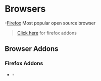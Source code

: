 # Browsers

-[Firefox](https://www.mozilla.org/en-US/firefox/new/) Most popular open source browser
> [Click here](###firefox-addons) for firefox addons


## Browser Addons


### Firefox Addons
- []() -